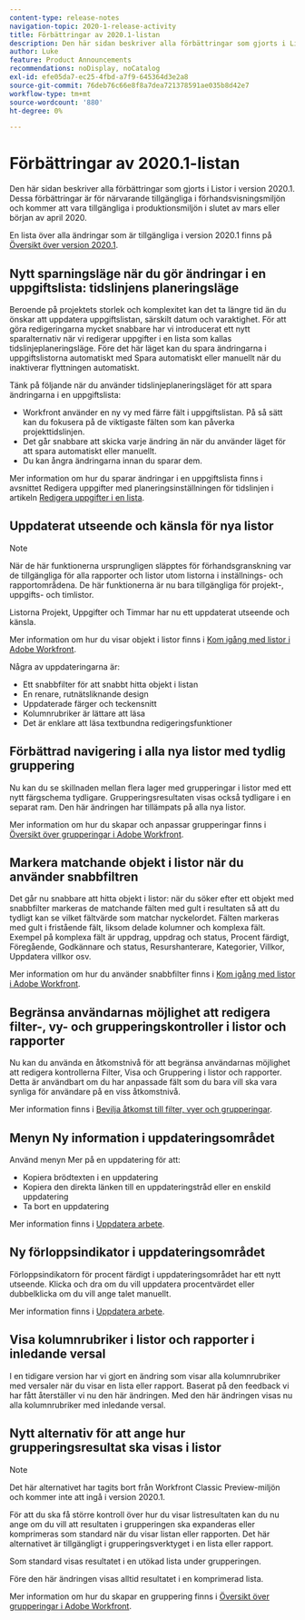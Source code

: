 ```yaml
---
content-type: release-notes
navigation-topic: 2020-1-release-activity
title: Förbättringar av 2020.1-listan
description: Den här sidan beskriver alla förbättringar som gjorts i Listor i version 2020.1. Dessa förbättringar är för närvarande tillgängliga i förhandsvisningsmiljön och kommer att vara tillgängliga i produktionsmiljön i slutet av mars eller början av april 2020.
author: Luke
feature: Product Announcements
recommendations: noDisplay, noCatalog
exl-id: efe05da7-ec25-4fbd-a7f9-645364d3e2a8
source-git-commit: 76deb76c66e8f8a7dea721378591ae035b8d42e7
workflow-type: tm+mt
source-wordcount: '880'
ht-degree: 0%

---
```


# Förbättringar av 2020.1-listan

Den här sidan beskriver alla förbättringar som gjorts i Listor i version 2020.1. Dessa förbättringar är för närvarande tillgängliga i förhandsvisningsmiljön och kommer att vara tillgängliga i produktionsmiljön i slutet av mars eller början av april 2020.

En lista över alla ändringar som är tillgängliga i version 2020.1 finns på [Översikt över version 2020.1](../../../product-announcements/product-releases/2020.1-release-activity/2020.1-release-overview.md).

## Nytt sparningsläge när du gör ändringar i en uppgiftslista: tidslinjens planeringsläge

Beroende på projektets storlek och komplexitet kan det ta längre tid än du önskar att uppdatera uppgiftslistan, särskilt datum och varaktighet. För att göra redigeringarna mycket snabbare har vi introducerat ett nytt sparalternativ när vi redigerar uppgifter i en lista som kallas tidslinjeplaneringsläge. Före det här läget kan du spara ändringarna i uppgiftslistorna automatiskt med Spara automatiskt eller manuellt när du inaktiverar flyttningen automatiskt.

Tänk på följande när du använder tidslinjeplaneringsläget för att spara ändringarna i en uppgiftslista:

* Workfront använder en ny vy med färre fält i uppgiftslistan. På så sätt kan du fokusera på de viktigaste fälten som kan påverka projekttidslinjen.
* Det går snabbare att skicka varje ändring än när du använder läget för att spara automatiskt eller manuellt.
* Du kan ångra ändringarna innan du sparar dem.

Mer information om hur du sparar ändringar i en uppgiftslista finns i avsnittet Redigera uppgifter med planeringsinställningen för tidslinjen i artikeln [Redigera uppgifter i en lista](../../../manage-work/tasks/manage-tasks/edit-tasks-in-a-list.md).

## Uppdaterat utseende och känsla för nya listor

>[!NOTE]
>
>När de här funktionerna ursprungligen släpptes för förhandsgranskning var de tillgängliga för alla rapporter och listor utom listorna i inställnings- och rapportområdena. De här funktionerna är nu bara tillgängliga för projekt-, uppgifts- och timlistor.

Listorna Projekt, Uppgifter och Timmar har nu ett uppdaterat utseende och känsla.

Mer information om hur du visar objekt i listor finns i [Kom igång med listor i Adobe Workfront](../../../workfront-basics/navigate-workfront/use-lists/view-items-in-a-list.md).

Några av uppdateringarna är:

* Ett snabbfilter för att snabbt hitta objekt i listan
* En renare, rutnätsliknande design
* Uppdaterade färger och teckensnitt
* Kolumnrubriker är lättare att läsa
* Det är enklare att läsa textbundna redigeringsfunktioner

## Förbättrad navigering i alla nya listor med tydlig gruppering

Nu kan du se skillnaden mellan flera lager med grupperingar i listor med ett nytt färgschema tydligare. Grupperingsresultaten visas också tydligare i en separat ram. Den här ändringen har tillämpats på alla nya listor.

Mer information om hur du skapar och anpassar grupperingar finns i [Översikt över grupperingar i Adobe Workfront](../../../reports-and-dashboards/reports/reporting-elements/groupings-overview.md).

## Markera matchande objekt i listor när du använder snabbfiltren

Det går nu snabbare att hitta objekt i listor: när du söker efter ett objekt med snabbfilter markeras de matchande fälten med gult i resultaten så att du tydligt kan se vilket fältvärde som matchar nyckelordet. Fälten markeras med gult i fristående fält, liksom delade kolumner och komplexa fält. Exempel på komplexa fält är uppdrag, uppdrag och status, Procent färdigt, Föregående, Godkännare och status, Resurshanterare, Kategorier, Villkor, Uppdatera villkor osv.

Mer information om hur du använder snabbfilter finns i [Kom igång med listor i Adobe Workfront](../../../workfront-basics/navigate-workfront/use-lists/view-items-in-a-list.md).

## Begränsa användarnas möjlighet att redigera filter-, vy- och grupperingskontroller i listor och rapporter

Nu kan du använda en åtkomstnivå för att begränsa användarnas möjlighet att redigera kontrollerna Filter, Visa och Gruppering i listor och rapporter. Detta är användbart om du har anpassade fält som du bara vill ska vara synliga för användare på en viss åtkomstnivå.

Mer information finns i [Bevilja åtkomst till filter, vyer och grupperingar](../../../administration-and-setup/add-users/configure-and-grant-access/grant-access-fvg.md).

## Menyn Ny information i uppdateringsområdet

Använd menyn Mer på en uppdatering för att:

* Kopiera brödtexten i en uppdatering
* Kopiera den direkta länken till en uppdateringstråd eller en enskild uppdatering
* Ta bort en uppdatering

Mer information finns i [Uppdatera arbete](../../../workfront-basics/updating-work-items-and-viewing-updates/update-work.md).

## Ny förloppsindikator i uppdateringsområdet

Förloppsindikatorn för procent färdigt i uppdateringsområdet har ett nytt utseende. Klicka och dra om du vill uppdatera procentvärdet eller dubbelklicka om du vill ange talet manuellt.

Mer information finns i [Uppdatera arbete](../../../workfront-basics/updating-work-items-and-viewing-updates/update-work.md).

## Visa kolumnrubriker i listor och rapporter i inledande versal

I en tidigare version har vi gjort en ändring som visar alla kolumnrubriker med versaler när du visar en lista eller rapport. Baserat på den feedback vi har fått återställer vi nu den här ändringen. Med den här ändringen visas nu alla kolumnrubriker med inledande versal.

## Nytt alternativ för att ange hur grupperingsresultat ska visas i listor

>[!NOTE]
>
>Det här alternativet har tagits bort från Workfront Classic Preview-miljön och kommer inte att ingå i version 2020.1.

För att du ska få större kontroll över hur du visar listresultaten kan du nu ange om du vill att resultaten i grupperingen ska expanderas eller komprimeras som standard när du visar listan eller rapporten. Det här alternativet är tillgängligt i grupperingsverktyget i en lista eller rapport.

Som standard visas resultatet i en utökad lista under grupperingen.

Före den här ändringen visas alltid resultatet i en komprimerad lista.

Mer information om hur du skapar en gruppering finns i [Översikt över grupperingar i Adobe Workfront](../../../reports-and-dashboards/reports/reporting-elements/groupings-overview.md).
